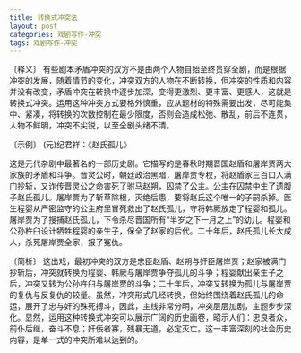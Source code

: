 ```yaml
---
title: 转换式冲突法
layout: post
categories: 戏剧写作-冲突
tags: 戏剧写作-冲突
---
```


〔释义〕 有些剧本矛盾冲突的双方不是由两个人物自始至终贯穿全剧，而是根据冲突的发展，随着情节的变化，冲突双方的人物在不断转换，但冲突的性质和内容并没有改变，矛盾冲突在转换中逐步加深，变得更激烈、更丰富、更感人，这就是转换式冲突。运用这种冲突方式要格外慎重，应从题材的特殊需要出发，尽可能集中、紧凑，将转换的次数控制在最少限度，否则会造成松弛、散乱，前后不连贯，人物不鲜明，冲突不尖锐，以至全剧头绪不清。

〔示例〕 (元)纪君祥：《赵氏孤儿》

这是元代杂剧中最著名的一部历史剧。它描写的是春秋时期晋国赵盾和屠岸贾两大家族的矛盾和斗争。晋灵公时，朝廷政治黑暗，屠岸贾专权，将赵盾家三百口人满门抄斩，又诈传晋灵公之命害死了驸马赵朔，囚禁了公主。公主在囚禁中生了遗腹子赵氏孤儿。屠岸贾为了斩草除根，灭绝后患，要将赵氏这个唯一的子嗣杀掉。医生程婴从严密监守的公主府里冒死救出了赵氏孤儿，守将韩厥放走了程婴和孤儿。屠岸贾为了搜捕赵氏孤儿，下令杀尽晋国所有“半岁之下一月之上”的幼儿。程婴和公孙杵臼设计牺牲程婴的亲生子，保全了赵家的后代。二十年后，赵氏孤儿长大成人，杀死屠岸贾全家，报了冤仇。

〔简析〕 这出戏，最初冲突的双方是忠臣赵盾、赵朔与奸臣屠岸贾；赵家被满门抄斩后，冲突就转换为程婴、韩厥与屠岸贾争夺孤儿的斗争；程婴献出亲生子之后，冲突又转为公孙杵臼与屠岸贾的斗争；二十年后，冲突又转换为孤儿与屠岸贾的复仇与反复仇的较量。虽然，冲突形式几经转换，但始终围绕着赵氏孤儿的命运，展开了忠与奸的殊死搏斗，因此，主线非常分明，冲突层层加剧，主题步步深化。显然，运用这种转换式冲突可以展示广阔的历史画卷，昭示人们：忠良者众，前仆后继，奋斗不息；奸佞者寡，残暴无道，必定灭亡。这一丰富深刻的社会历史内容，是单一式的冲突所难以达到的。 